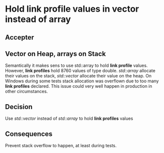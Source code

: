# Hold link profile values in vector instead of array

## Accepter

## Vector on Heap, arrays on Stack

Semantically it makes sens to use std::array to hold **link profile** values. However, **link profiles** hold 8760
values of type double.
_std::array_ allocate their values on the stack, _std::vector_ allocate their value on the heap.
On Windows during some tests stack allocation was overflown due to too many **link profiles** declared.
This issue could very well happen in production in other circumstances.

## Decision

Use _std::vector_ instead of _std::array_ to hold **link profiles** values

## Consequences

Prevent stack overflow to happen, at least during tests.
